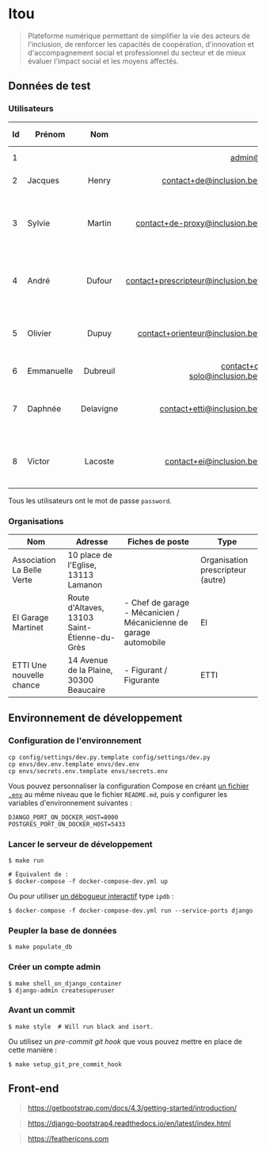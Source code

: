 # Itou

> Plateforme numérique permettant de simplifier la vie des acteurs de l'inclusion, de renforcer les capacités de coopération, d'innovation et d'accompagnement social et professionnel du secteur et de mieux évaluer l'impact social et les moyens affectés.

## Données de test

### Utilisateurs

| Id | Prénom     |    Nom    |                                        E-mail | Organisation(s)                              | Créé par     | Description                                                    |
|----|------------|:---------:|----------------------------------------------:|----------------------------------------------|--------------|----------------------------------------------------------------|
| 1  |            |           |                                admin@test.com |                                              |              | Administrateur Django                                          |
| 2  | Jacques    |   Henry   |             contact+de@inclusion.beta.gouv.fr |                                              |              | Demandeur d'emploi                                             |
| 3  | Sylvie     |   Martin  |       contact+de-proxy@inclusion.beta.gouv.fr |                                              | André Dufour | Demandeur d'emploi - compte créé par un prescripteur habilité. |
| 4  | André      | Dufour    | contact+prescripteur@inclusion.beta.gouv.fr   | PE Arles, PE 93                               |              | Prescripteur habilité administrateur de ses deux structures.   |
| 5  | Olivier    | Dupuy     | contact+orienteur@inclusion.beta.gouv.fr      | Association La Belle Verte                   |              | Prescripteur non habilité, administrateur de sa structure.     |
| 6  | Emmanuelle | Dubreuil  | contact+orienteur-solo@inclusion.beta.gouv.fr |                                              |              | Prescripteur non habilité                                      |
| 7  | Daphnée    | Delavigne | contact+etti@inclusion.beta.gouv.fr           | ETTI Une nouvelle chance, EI Garage Martinet |              | Employeur administrateur d'une ETTI et membre d'une EI.        |
| 8  | Victor     | Lacoste   | contact+ei@inclusion.beta.gouv.fr             | EI Garage Martinet, ETTI Une nouvelle chance |              | Employeur administrateur d'une EI et membre d'une ETTI.        |

Tous les utilisateurs ont le mot de passe `password`.

### Organisations

| Nom                        | Adresse                                      | Fiches de poste                                                   | Type                              |
|----------------------------|----------------------------------------------|-------------------------------------------------------------------|-----------------------------------|
| Association La Belle Verte | 10 place de l'Eglise, 13113 Lamanon          |                                                                   | Organisation prescripteur (autre) |
| EI Garage Martinet         | Route d'Altaves, 13103 Saint-Étienne-du-Grès | - Chef de garage - Mécanicien / Mécanicienne de garage automobile | EI |
| ETTI Une nouvelle chance   | 14 Avenue de la Plaine, 30300 Beaucaire      | - Figurant / Figurante                                            | ETTI                              |


## Environnement de développement

### Configuration de l'environnement

    cp config/settings/dev.py.template config/settings/dev.py
    cp envs/dev.env.template envs/dev.env
    cp envs/secrets.env.template envs/secrets.env

Vous pouvez personnaliser la configuration Compose en créant [un fichier `.env`](https://docs.docker.com/compose/env-file/) au même niveau que le fichier `README.md`, puis y configurer les variables d'environnement suivantes :

    DJANGO_PORT_ON_DOCKER_HOST=8000
    POSTGRES_PORT_ON_DOCKER_HOST=5433

### Lancer le serveur de développement

    $ make run

    # Équivalent de :
    $ docker-compose -f docker-compose-dev.yml up

Ou pour utiliser [un débogueur interactif](https://github.com/docker/compose/issues/4677#issuecomment-320804194) type `ipdb` :

    $ docker-compose -f docker-compose-dev.yml run --service-ports django

### Peupler la base de données

    $ make populate_db


### Créer un compte admin

    $ make shell_on_django_container
    $ django-admin createsuperuser

### Avant un commit

    $ make style  # Will run black and isort.

Ou utilisez un *pre-commit git hook* que vous pouvez mettre en place de cette manière :

    $ make setup_git_pre_commit_hook

## Front-end

> https://getbootstrap.com/docs/4.3/getting-started/introduction/

> https://django-bootstrap4.readthedocs.io/en/latest/index.html

> https://feathericons.com

